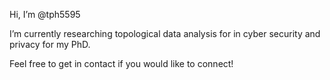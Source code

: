 Hi, I’m @tph5595

I’m currently researching topological data analysis for in cyber security and privacy for my PhD.

Feel free to get in contact if you would like to connect!

<!---
tph5595/tph5595 is a ✨ special ✨ repository because its `README.md` (this file) appears on your GitHub profile.
You can click the Preview link to take a look at your changes.
--->
